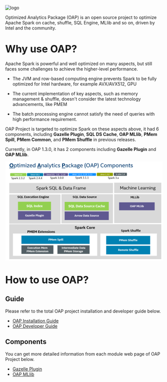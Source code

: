 ![logo](./image/logo.jpg)

Optimized Analytics Package (OAP) is an open source project to optimize Apache Spark on cache, shuffle, SQL Engine, MLlib and so on, driven by Intel and the community.

# <font size="6"><b>Why use OAP?</b></font>

Apache Spark is powerful and well optimized on many aspects, but still faces some challenges to achieve the higher-level performance.

- The JVM and row-based computing engine prevents Spark to be fully optimized for Intel hardware, for example AVX/AVX512, GPU

- The current implementation of key aspects, such as memory management & shuffle, doesn't consider the latest technology advancements,  like PMEM

- The batch processing engine cannot satisfy the need of queries with high performance requirement.

OAP Project is targeted to optimize Spark on these aspects above, it had 6 components, including **Gazelle Plugin**, **SQL DS Cache**,
**OAP MLlib**, **PMem Spill**, **PMem Common**, and **PMem Shuffle** in previous releases.

Currently, in OAP 1.3.0, it has 2 components including **Gazelle Plugin** and **OAP MLlib**.

![Overview](./image/OAP-Components.png)

# <font size="6"><b>How to use OAP?</b></font>

## Guide

Please refer to the total OAP project installation and developer guide below.

* [OAP Installation Guide](./OAP-Installation-Guide.md)
* [OAP Developer Guide](./OAP-Developer-Guide.md)

## Components

You can get more detailed information from each module web page of OAP Project below.

* [Gazelle Plugin](https://oap-project.github.io/gazelle_plugin/)
* [OAP MLlib](https://oap-project.github.io/oap-mllib/)
